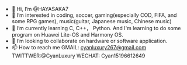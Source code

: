 - 👋 Hi, I’m @HAYASAKA7
- 👀 I’m interested in coding, soccer, gaming(especially COD, FIFA, and some RPG games), music(guitar, Japanese music, Chinese music)
- 🌱 I’m currently learning C, C++， Python. And I'm learning to do some program on Huawei Lite-OS and Harmony OS.
- 💞️ I’m looking to collaborate on hardware or software application.
- 📫 How to reach me GMAIL: cyanluxury267@gmail.com      TWITTWER:@CyanLuxury       WECHAT: Cyan15196612649

<!---
HAYASAKA7/HAYASAKA7 is a ✨ special ✨ repository because its `README.md` (this file) appears on your GitHub profile.
You can click the Preview link to take a look at your changes.
--->
